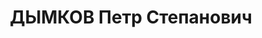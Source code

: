 ---
title: ДЫМКОВ Петр Степанович
description: "Род. в 1908 г., с.Тюбук Уфалейского р-на Челябинской обл., русский,\
  \ б/п, Дежурный ст.Иковка Ю.-У.ж.д. \n  Арестован 7 сентября 1937 г. \n  Приговорен:\
  \ Верховным судом СССР 6 ноября 1937 г., обв.: по обвинению в принадлежности к контрреволюционной\
  \ организации, ст.58-7, 9, 11. \n  Приговор: к ВМН. Расстрелян 6 ноября 1937 г.\
  \ Реабилитирован 8 декабря 1992 г. Курганской облпрокуратурой"
---